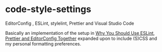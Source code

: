 # code-style-settings
EditorConfig , ESLint, stylelint, Prettier and Visual Studio Code

Basically an implementation of the setup in [Why You Should Use ESLint, Prettier and EditorConfig Together](https://blog.theodo.com/2019/08/why-you-should-use-eslint-prettier-and-editorconfig-together/) expanded upon to include (S)CSS and my personal formatting preferences.
